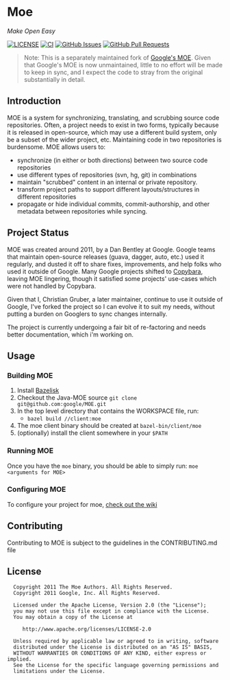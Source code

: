 # Moe
*Make Open Easy*

[![LICENSE](https://img.shields.io/badge/license-Apache-blue.svg)](https://github.com/geekinasuit/MOE/blob/master/LICENSE)
[![CI](https://github.com/geekinasuit/MOE/workflows/CI/badge.svg)](https://github.com/geekinasuit/MOE/actions?query=workflow%3ACI)
[![GitHub Issues](https://img.shields.io/github/issues/geekinasuit/MOE.svg)](https://github.com/geekinasuit/MOE/issues)
[![GitHub Pull Requests](https://img.shields.io/github/issues-pr/geekinasuit/MOE.svg)](https://github.com/geekinasuit/MOE/pulls)

> Note: This is a separately maintained fork of [Google's MOE](http://github.com/google/moe).
> Given that Google's MOE is now unmaintained, little to no effort will be made to
> keep in sync, and I expect the code to stray from the original substantially in detail.

## Introduction

MOE is a system for synchronizing, translating, and scrubbing source code
repositories.  Often, a project needs to exist in two forms, typically because
it is released in open-source, which may use a different build system, only
be a subset of the wider project, etc.  Maintaining code in two repositories
is burdensome. MOE allows users to:

  * synchronize (in either or both directions) between two source code
    repositories
  * use different types of repositories (svn, hg, git) in combinations
  * maintain "scrubbed" content in an internal or private repository.
  * transform project paths to support different layouts/structures in
    different repositories
  * propagate or hide individual commits, commit-authorship, and other
    metadata between repositories while syncing.

## Project Status

MOE was created around 2011, by a Dan Bentley at Google. Google teams that
maintain open-source releases (guava, dagger, auto, etc.) used it regularly,
and dusted it off to share fixes, improvements, and help folks who used it
outside of Google. Many Google projects shifted to [Copybara], leaving MOE
lingering, though it satisfied some projects' use-cases which were not
handled by Copybara. 

Given that I, Christian Gruber, a later maintainer, continue to use it
outside of Google, I've forked the project so I can evolve it to suit
my needs, without putting a burden on Googlers to sync changes internally.

The project is currently undergoing a fair bit of re-factoring and needs
better documentation, which i'm working on.

[Copybara]: http://github.com/google/copybara

## Usage

### Building MOE

   1. Install [Bazelisk](http://github.com/bazelbuild/bazelisk)
   2. Checkout the Java-MOE source `git clone git@github.com:google/MOE.git`
   3. In the top level directory that contains the WORKSPACE file, run:
      - `bazel build //client:moe`
   4. The moe client binary should be created at `bazel-bin/client/moe`
   5. (optionally) install the client somewhere in your `$PATH`

### Running MOE

Once you have the `moe` binary, you should be able to simply run:
`moe <arguments for MOE>`

### Configuring MOE

To configure your project for moe, [check out the wiki](https://github.com/geekinasuit/moe/wiki)

## Contributing

Contributing to MOE is subject to the guidelines in the CONTRIBUTING.md file

## License

```
  Copyright 2011 The Moe Authors. All Rights Reserved.
  Copyright 2011 Google, Inc. All Rights Reserved.

  Licensed under the Apache License, Version 2.0 (the "License");
  you may not use this file except in compliance with the License.
  You may obtain a copy of the License at

     http://www.apache.org/licenses/LICENSE-2.0

  Unless required by applicable law or agreed to in writing, software
  distributed under the License is distributed on an "AS IS" BASIS,
  WITHOUT WARRANTIES OR CONDITIONS OF ANY KIND, either express or implied.
  See the License for the specific language governing permissions and
  limitations under the License.
```


